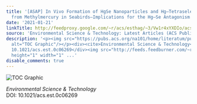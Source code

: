 ```yaml
---
title: '[ASAP] In Vivo Formation of HgSe Nanoparticles and Hg–Tetraselenolate Complex
  from Methylmercury in Seabirds—Implications for the Hg–Se Antagonism'
date: '2021-01-21'
linkTitle: http://feedproxy.google.com/~r/acs/esthag/~3/Vw1r4xYXDIo/acs.est.0c06269
source: 'Environmental Science & Technology: Latest Articles (ACS Publications)'
description: '<p><img src="https://pubs.acs.org/na101/home/literatum/publisher/achs/journals/content/esthag/0/esthag.ahead-of-print/acs.est.0c06269/20210121/images/medium/es0c06269_0008.gif"
  alt="TOC Graphic"/></p><div><cite>Environmental Science & Technology</cite></div><div>DOI:
  10.1021/acs.est.0c06269</div><img src="http://feeds.feedburner.com/~r/acs/esthag/~4/Vw1r4xYXDIo"
  height="1" width="1" ...'
disable_comments: true
---
```

<p><img src="https://pubs.acs.org/na101/home/literatum/publisher/achs/journals/content/esthag/0/esthag.ahead-of-print/acs.est.0c06269/20210121/images/medium/es0c06269_0008.gif" alt="TOC Graphic"/></p><div><cite>Environmental Science & Technology</cite></div><div>DOI: 10.1021/acs.est.0c06269</div><img src="http://feeds.feedburner.com/~r/acs/esthag/~4/Vw1r4xYXDIo" height="1" width="1" ...
